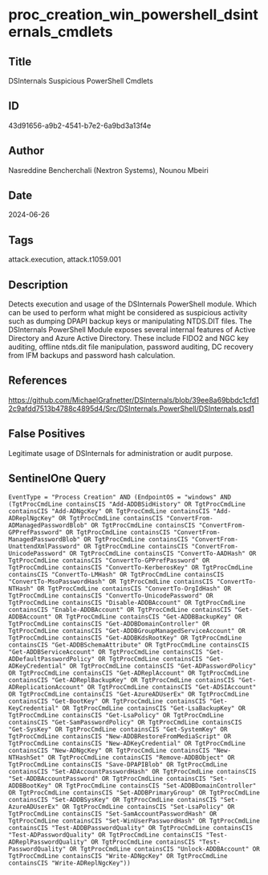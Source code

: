 # proc_creation_win_powershell_dsinternals_cmdlets

## Title
DSInternals Suspicious PowerShell Cmdlets

## ID
43d91656-a9b2-4541-b7e2-6a9bd3a13f4e

## Author
Nasreddine Bencherchali (Nextron Systems), Nounou Mbeiri

## Date
2024-06-26

## Tags
attack.execution, attack.t1059.001

## Description
Detects execution and usage of the DSInternals PowerShell module. Which can be used to perform what might be considered as suspicious activity such as dumping DPAPI backup keys or manipulating NTDS.DIT files.
The DSInternals PowerShell Module exposes several internal features of Active Directory and Azure Active Directory. These include FIDO2 and NGC key auditing, offline ntds.dit file manipulation, password auditing, DC recovery from IFM backups and password hash calculation.


## References
https://github.com/MichaelGrafnetter/DSInternals/blob/39ee8a69bbdc1cfd12c9afdd7513b4788c4895d4/Src/DSInternals.PowerShell/DSInternals.psd1

## False Positives
Legitimate usage of DSInternals for administration or audit purpose.

## SentinelOne Query
```
EventType = "Process Creation" AND (EndpointOS = "windows" AND (TgtProcCmdLine containsCIS "Add-ADDBSidHistory" OR TgtProcCmdLine containsCIS "Add-ADNgcKey" OR TgtProcCmdLine containsCIS "Add-ADReplNgcKey" OR TgtProcCmdLine containsCIS "ConvertFrom-ADManagedPasswordBlob" OR TgtProcCmdLine containsCIS "ConvertFrom-GPPrefPassword" OR TgtProcCmdLine containsCIS "ConvertFrom-ManagedPasswordBlob" OR TgtProcCmdLine containsCIS "ConvertFrom-UnattendXmlPassword" OR TgtProcCmdLine containsCIS "ConvertFrom-UnicodePassword" OR TgtProcCmdLine containsCIS "ConvertTo-AADHash" OR TgtProcCmdLine containsCIS "ConvertTo-GPPrefPassword" OR TgtProcCmdLine containsCIS "ConvertTo-KerberosKey" OR TgtProcCmdLine containsCIS "ConvertTo-LMHash" OR TgtProcCmdLine containsCIS "ConvertTo-MsoPasswordHash" OR TgtProcCmdLine containsCIS "ConvertTo-NTHash" OR TgtProcCmdLine containsCIS "ConvertTo-OrgIdHash" OR TgtProcCmdLine containsCIS "ConvertTo-UnicodePassword" OR TgtProcCmdLine containsCIS "Disable-ADDBAccount" OR TgtProcCmdLine containsCIS "Enable-ADDBAccount" OR TgtProcCmdLine containsCIS "Get-ADDBAccount" OR TgtProcCmdLine containsCIS "Get-ADDBBackupKey" OR TgtProcCmdLine containsCIS "Get-ADDBDomainController" OR TgtProcCmdLine containsCIS "Get-ADDBGroupManagedServiceAccount" OR TgtProcCmdLine containsCIS "Get-ADDBKdsRootKey" OR TgtProcCmdLine containsCIS "Get-ADDBSchemaAttribute" OR TgtProcCmdLine containsCIS "Get-ADDBServiceAccount" OR TgtProcCmdLine containsCIS "Get-ADDefaultPasswordPolicy" OR TgtProcCmdLine containsCIS "Get-ADKeyCredential" OR TgtProcCmdLine containsCIS "Get-ADPasswordPolicy" OR TgtProcCmdLine containsCIS "Get-ADReplAccount" OR TgtProcCmdLine containsCIS "Get-ADReplBackupKey" OR TgtProcCmdLine containsCIS "Get-ADReplicationAccount" OR TgtProcCmdLine containsCIS "Get-ADSIAccount" OR TgtProcCmdLine containsCIS "Get-AzureADUserEx" OR TgtProcCmdLine containsCIS "Get-BootKey" OR TgtProcCmdLine containsCIS "Get-KeyCredential" OR TgtProcCmdLine containsCIS "Get-LsaBackupKey" OR TgtProcCmdLine containsCIS "Get-LsaPolicy" OR TgtProcCmdLine containsCIS "Get-SamPasswordPolicy" OR TgtProcCmdLine containsCIS "Get-SysKey" OR TgtProcCmdLine containsCIS "Get-SystemKey" OR TgtProcCmdLine containsCIS "New-ADDBRestoreFromMediaScript" OR TgtProcCmdLine containsCIS "New-ADKeyCredential" OR TgtProcCmdLine containsCIS "New-ADNgcKey" OR TgtProcCmdLine containsCIS "New-NTHashSet" OR TgtProcCmdLine containsCIS "Remove-ADDBObject" OR TgtProcCmdLine containsCIS "Save-DPAPIBlob" OR TgtProcCmdLine containsCIS "Set-ADAccountPasswordHash" OR TgtProcCmdLine containsCIS "Set-ADDBAccountPassword" OR TgtProcCmdLine containsCIS "Set-ADDBBootKey" OR TgtProcCmdLine containsCIS "Set-ADDBDomainController" OR TgtProcCmdLine containsCIS "Set-ADDBPrimaryGroup" OR TgtProcCmdLine containsCIS "Set-ADDBSysKey" OR TgtProcCmdLine containsCIS "Set-AzureADUserEx" OR TgtProcCmdLine containsCIS "Set-LsaPolicy" OR TgtProcCmdLine containsCIS "Set-SamAccountPasswordHash" OR TgtProcCmdLine containsCIS "Set-WinUserPasswordHash" OR TgtProcCmdLine containsCIS "Test-ADDBPasswordQuality" OR TgtProcCmdLine containsCIS "Test-ADPasswordQuality" OR TgtProcCmdLine containsCIS "Test-ADReplPasswordQuality" OR TgtProcCmdLine containsCIS "Test-PasswordQuality" OR TgtProcCmdLine containsCIS "Unlock-ADDBAccount" OR TgtProcCmdLine containsCIS "Write-ADNgcKey" OR TgtProcCmdLine containsCIS "Write-ADReplNgcKey"))

```
